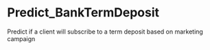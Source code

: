# Predict_BankTermDeposit
Predict if a client will subscribe to a term deposit based on marketing campaign

